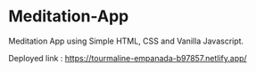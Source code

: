 # Meditation-App
Meditation App using Simple HTML, CSS and Vanilla Javascript.

Deployed link : https://tourmaline-empanada-b97857.netlify.app/


